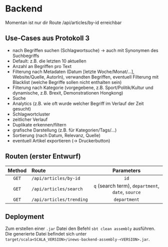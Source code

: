 # Backend

Momentan ist nur dir Route /api/articles/by-id erreichbar

## Use-Cases aus Protokoll 3
+ nach Begriffen suchen (Schlagwortsuche)
→ auch mit Synonymen des Suchbegriffs
+ Default: z.B. die letzten 10 aktuellen
+ Anzahl an Begriffen pro Text
+ Filterung nach Metadaten (Datum [letzte Woche/Monat/...], Website/Quelle, AutorIn), verwandten Begriffen, eventuell Filterung mit Blacklist (welche Begriffe sollen nicht enthalten sein)
+ Filterung nach Kategorie (vorgegebene, z.B. Sport/Politik/Kultur und dynamische, z.B. Brexit, Demonstrationen Hongkong)
+ Suche
+ Analytics (z.B. wie oft wurde welcher Begriff im Verlauf der Zeit gesucht)
+ Schlagwortcluster
+ zeitlicher Verlauf
+ Duplikate erkennen/filtern
+ grafische Darstellung (z.B. für Kategorien/Tags/...)
+ Sortierung (nach Datum, Relevanz, Quelle)
+ eventuell Artikel exportieren (→ Druckerbutton)


## Routen (erster Entwurf)

| Method | Route                               | Parameters   |
| :----: |:------------------------------------| :-----------:|
| `GET`    | `/api/articles/by-id`               |  `id`        |
| `GET`    | `/api/articles/search`              |  `q` (search term),  `department`, `date`, `source` |
| `GET`    | `/api/articles/trending`            | `department` |

## Deployment

Zum erstellen einer `.jar` Datei den Befehl `sbt clean assembly` ausführen. Die generierte Datei befindet sich unter `target/scala<SCALA_VERSION>/inews-backend-assembly-<VERSION>.jar`. 